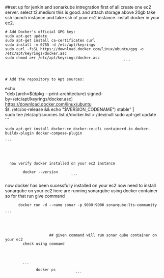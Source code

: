 ##set up for jenkin and sonarkube intregration
first of all create one ec2 server.
select t2.medium this is good. and attach storage above 20gb
take ssh launch instance and take ssh of your ec2 instance.
install docker in your ec2.
```
# Add Docker's official GPG key:
sudo apt-get update
sudo apt-get install ca-certificates curl
sudo install -m 0755 -d /etc/apt/keyrings
sudo curl -fsSL https://download.docker.com/linux/ubuntu/gpg -o /etc/apt/keyrings/docker.asc
sudo chmod a+r /etc/apt/keyrings/docker.asc
                                                      ```



# Add the repository to Apt sources:

```
echo \
  "deb [arch=$(dpkg --print-architecture) signed-by=/etc/apt/keyrings/docker.asc] https://download.docker.com/linux/ubuntu \
  $(. /etc/os-release && echo "$VERSION_CODENAME") stable" | \
  sudo tee /etc/apt/sources.list.d/docker.list > /dev/null
sudo apt-get update
                        ```




```
sudo apt-get install docker-ce docker-ce-cli containerd.io docker-buildx-plugin docker-compose-plugin
                                                                                                         ```
                                                                                                         
                                                                                                         
                                                                                                         
                                                                                                         
  now verify docker installed on your ec2 instance 
  ```
            docker --version
                                  ```


                                  
now docker has been sucessfully installed on your ec2
now need to install sonarqube on your ec2
here are running sonarqube using docker container so for that run give command




```
      docker run -d --name sonar -p 9000:9000 sonarqube:lts-community 
                                                                            ```




                    ## given command will run sonar qube container on your ec2 
        check using command




        ```
              docker ps 
                                ```
